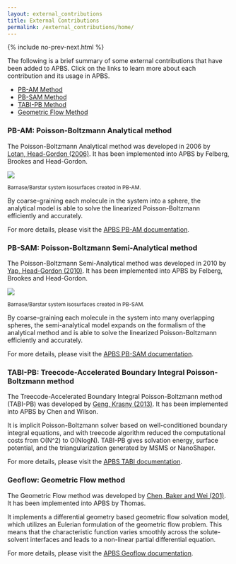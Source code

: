 ```yaml
---
layout: external_contributions
title: External Contributions
permalink: /external_contributions/home/
---
```


{% include no-prev-next.html %}

The following is a brief summary of some external contributions that have been added to APBS.
Click on the links to learn more about each contribution and its usage in APBS.

 <ul>
  <li><a href="#pbam">PB-AM Method</a></li>
  <li><a href="#pbsam">PB-SAM Method</a></li>
  <li><a href="#tabi">TABI-PB Method</a></li>
  <li><a href="#geoflow">Geometric Flow Method</a></li>
</ul>

<h3 id="pbam">PB-AM: Poisson-Boltzmann Analytical method</h3>

The Poisson-Boltzmann Analytical method was developed in 2006 by <a href="http://pubs.acs.org/doi/full/10.1021/ct050263p">Lotan, Head-Gordon (2006)</a>. It has been implemented into APBS by Felberg, Brookes and Head-Gordon.

<p><img src="{{site.baseurl}}/img/pbam-brs.png" align="middle"/></p><p><sub>Barnase/Barstar system isosurfaces created in PB-AM.</sub></p>

By coarse-graining each molecule in the system into a sphere, the analytical model is able to solve the linearized Poisson-Boltzmann efficiently and accurately.

For more details, please visit the <a href="{{site.baseurl}}/external_contributions/extern-pbam/">APBS PB-AM documentation</a>.

<h3 id="pbsam">PB-SAM: Poisson-Boltzmann Semi-Analytical method</h3>

The Poisson-Boltzmann Semi-Analytical method was developed in 2010 by <a href="http://pubs.acs.org/doi/abs/10.1021/ct100145f">Yap, Head-Gordon (2010)</a>. It has been implemented into APBS by Felberg, Brookes and Head-Gordon.

<p><img src="{{site.baseurl}}/img/pbsam-brs.png" align="middle"/></p><p><sub>Barnase/Barstar system isosurfaces created in PB-SAM.</sub></p>

By coarse-graining each molecule in the system into many overlapping spheres, the semi-analytical model expands on the formalism of the analytical method and is able to solve the linearized Poisson-Boltzmann efficiently and accurately.

For more details, please visit the <a href="{{site.baseurl}}/external_contributions/extern-pbsam/">APBS PB-SAM documentation</a>.

<h3 id="tabi">TABI-PB: Treecode-Accelerated Boundary Integral Poisson-Boltzmann method</h3>

The Treecode-Accelerated Boundary Integral Poisson-Boltzmann method (TABI-PB) was developed by <a href="http://www.sciencedirect.com/science/article/pii/S0021999113002404">Geng, Krasny (2013)</a>. It has been implemented into APBS by Chen and Wilson.

It is implicit Poisson-Boltzmann solver based on well-conditioned boundary integral equations, and with treecode algorithm reduced the computational costs from O(N^2) to O(NlogN).
TABI-PB gives solvation energy, surface potential, and the triangularization generated by MSMS or NanoShaper.

For more details, please visit the <a href="{{site.baseurl}}/external_contributions/extern-tabi/">APBS TABI documentation</a>.

<h3 id="tabi">Geoflow: Geometric Flow method</h3>

The Geometric Flow method was developed by <a href="https://www.ncbi.nlm.nih.gov/pubmed/20938489">Chen, Baker and Wei (201)</a>. It has been implemented into APBS by Thomas.

It implements a differential geometry based geometric flow solvation model, which utilizes an Eulerian formulation of the geometric flow problem. This means that the characteristic function varies smoothly across the solute-solvent interfaces and leads to a non-linear partial differential equation. 

For more details, please visit the <a href="{{site.baseurl}}/external_contributions/extern-geoflow/">APBS Geoflow documentation</a>.

